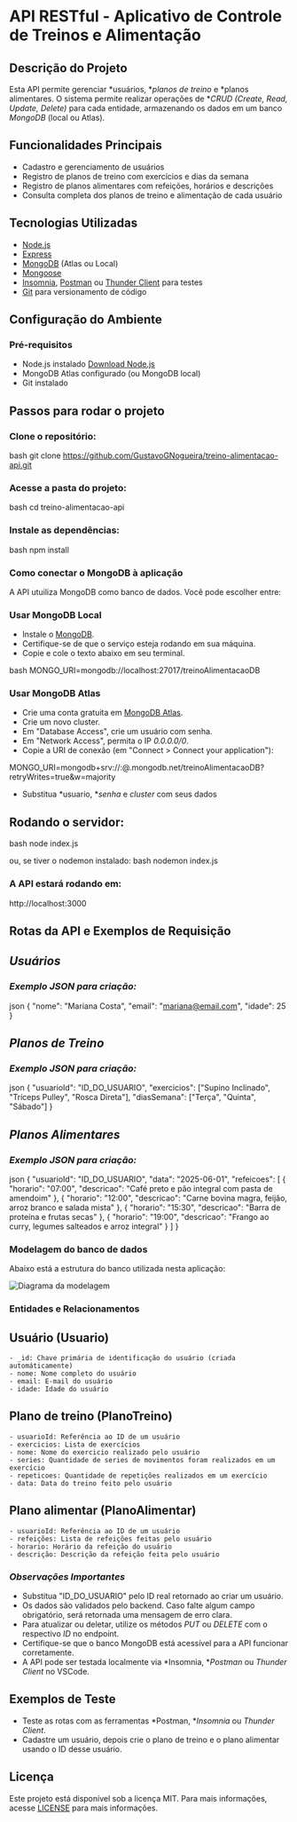 # API RESTful - Aplicativo de Controle de Treinos e Alimentação

## Descrição do Projeto
Esta API permite gerenciar *usuários, **planos de treino* e *planos alimentares. O sistema permite realizar operações de **CRUD (Create, Read, Update, Delete)* para cada entidade, armazenando os dados em um banco *MongoDB* (local ou Atlas).

## Funcionalidades Principais
- Cadastro e gerenciamento de usuários
- Registro de planos de treino com exercícios e dias da semana
- Registro de planos alimentares com refeições, horários e descrições
- Consulta completa dos planos de treino e alimentação de cada usuário

## Tecnologias Utilizadas
- [Node.js](https://nodejs.org/pt)
- [Express](https://expressjs.com/pt-br/)
- [MongoDB](https://www.mongodb.com/) (Atlas ou Local)
- [Mongoose](https://mongoosejs.com/)
- [Insomnia](https://insomnia.rest/), [Postman](https://www.postman.com/) ou [Thunder Client](https://www.thunderclient.com/) para testes
- [Git](https://git-scm.com/) para versionamento de código

## Configuração do Ambiente

### Pré-requisitos
- Node.js instalado [Download Node.js](https://nodejs.org/pt)
- MongoDB Atlas configurado (ou MongoDB local)
- Git instalado

## Passos para rodar o projeto

### Clone o repositório:
bash
git clone https://github.com/GustavoGNogueira/treino-alimentacao-api.git


### Acesse a pasta do projeto:
bash
cd treino-alimentacao-api


### Instale as dependências:
bash
npm install


### Como conectar o MongoDB à aplicação
A API utuiliza MongoDB como banco de dados. Você pode escolher entre:
### Usar MongoDB Local
  - Instale o [MongoDB](https://www.mongodb.com/try/download/community).
  - Certifique-se de que o serviço esteja rodando em sua máquina.
  - Copie e cole o texto abaixo em seu terminal.

bash
MONGO_URI=mongodb://localhost:27017/treinoAlimentacaoDB


### Usar MongoDB Atlas
  - Crie uma conta gratuita em [MongoDB Atlas](https://www.mongodb.com/products/platform/atlas-database).
  - Crie um novo cluster.
  - Em "Database Access", crie um usuário com senha.
  - Em "Network Access", permita o IP *0.0.0.0/0*.
  - Copie a URI de conexão (em "Connect > Connect your application"):
  
  MONGO_URI=mongodb+srv://<usuario>:<senha>@<cluster>.mongodb.net/treinoAlimentacaoDB?retryWrites=true&w=majority
  
  - Substitua *usuario, **senha* e *cluster* com seus dados

## Rodando o servidor:
bash
node index.js

ou, se tiver o nodemon instalado:
bash
nodemon index.js


### A API estará rodando em:

http://localhost:3000


## Rotas da API e Exemplos de Requisição

## *Usuários*
### *Exemplo JSON para criação:*
json
{
  "nome": "Mariana Costa",
  "email": "mariana@email.com",
  "idade": 25
}


## *Planos de Treino*
### *Exemplo JSON para criação:*
json
{
  "usuarioId": "ID_DO_USUARIO",
  "exercicios": ["Supino Inclinado", "Tríceps Pulley", "Rosca Direta"],
  "diasSemana": ["Terça", "Quinta", "Sábado"]
}


## *Planos Alimentares*
### *Exemplo JSON para criação:*
json
{
  "usuarioId": "ID_DO_USUARIO",
  "data": "2025-06-01",
  "refeicoes": [
    {
      "horario": "07:00",
      "descricao": "Café preto e pão integral com pasta de amendoim"
    },
    {
      "horario": "12:00",
      "descricao": "Carne bovina magra, feijão, arroz branco e salada mista"
    },
    {
      "horario": "15:30",
      "descricao": "Barra de proteína e frutas secas"
    },
    {
      "horario": "19:00",
      "descricao": "Frango ao curry, legumes salteados e arroz integral"
    }
  ]
}


### Modelagem do banco de dados
Abaixo está a estrutura do banco utilizada nesta aplicação:

![Diagrama da modelagem](./img/modelagem-hackolade.png)

### Entidades e Relacionamentos
  ## Usuário (Usuario)
    - _id: Chave primária de identificação do usuário (criada automáticamente)
    - nome: Nome completo do usuário
    - email: E-mail do usuário
    - idade: Idade do usuário

  ## Plano de treino (PlanoTreino)
    - usuarioId: Referência ao ID de um usuário
    - exercicios: Lista de exercícios
    - nome: Nome do exercicio realizado pelo usuário
    - series: Quantidade de series de movimentos foram realizados em um exercício
    - repeticoes: Quantidade de repetições realizados em um exercício
    - data: Data do treino feito pelo usuário

  ## Plano alimentar (PlanoAlimentar)
    - usuarioId: Referência ao ID de um usuário
    - refeições: Lista de refeições feitas pelo usuário
    - horario: Horário da refeição do usuário
    - descrição: Descrição da refeição feita pelo usuário

### *Observações Importantes*
- Substitua "ID_DO_USUARIO" pelo ID real retornado ao criar um usuário.
- Os dados são validados pelo backend. Caso falte algum campo obrigatório, será retornada uma mensagem de erro clara.
- Para atualizar ou deletar, utilize os métodos *PUT* ou *DELETE* com o respectivo *ID* no endpoint.
- Certifique-se que o banco MongoDB está acessível para a API funcionar corretamente.
- A API pode ser testada localmente via *Insomnia, **Postman* ou *Thunder Client* no VSCode.

## Exemplos de Teste
- Teste as rotas com as ferramentas *Postman, **Insomnia* ou *Thunder Client*.
- Cadastre um usuário, depois crie o plano de treino e o plano alimentar usando o ID desse usuário.

## Licença
Este projeto está disponível sob a licença MIT. Para mais informações, acesse [LICENSE](https://tlo.mit.edu/understand-ip/exploring-mit-open-source-license-comprehensive-guide) para mais informações.
